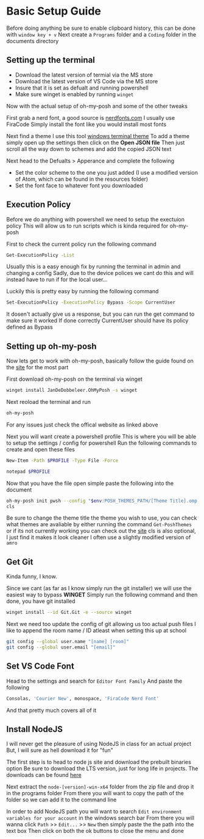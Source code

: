 ﻿# Basic Setup Guide

Before doing anything be sure to enable clipboard history, this can be done with ``window key + v``
Next create a ``Programs`` folder and a ``Coding`` folder in the documents directory

## Setting up the terminal

- Download the latest version of termial via the MS store
- Download the latest version of VS Code via the MS store
- Insure that it is set as defualt and running powershell
- Make sure winget is enabled by running ``winget``

Now with the actual setup of oh-my-posh and some of the other tweaks

First grab a nerd font, a good source is [nerdfonts.com](https://www.nerdfonts.com/)
I usually use FiraCode
Simply install the font like you would install most fonts

Next find a theme I use this tool [windows terminal theme](https://windowsterminalthemes.dev/)
To add a theme simply open up the settings then click on the **Open JSON file**
Then just scroll all the way down to schemes and add the copied JSON text

Next head to the Defualts > Apperance and complete the following

- Set the color scheme to the one you just added (I use a modified version of Atom, which can be found in the resources folder)
- Set the font face to whatever font you downloaded

## Execution Policy

Before we do anything with powershell we need to setup the exectuion policy
This will allow us to run scripts which is kinda required for oh-my-posh

First to check the current policy run the following command

``` bash
Get-ExecutionPolicy -List
```

Usually this is a easy enough fix by running the terminal in admin and changing a config
Sadly, due to the device polices we cant do this and will instead have to run if for the local user...

Luckily this is pretty easy by running the following command

``` bash
Set-ExecutionPolicy -ExecutionPolicy Bypass -Scope CurrentUser
```

It dosen't actually give us a response, but you can run the get command to make sure it worked
If done correctly CurrentUser should have its policy defined as Bypass

## Setting up oh-my-posh

Now lets get to work with oh-my-posh, basically follow the guide found on the [site](https://ohmyposh.dev/docs/installation/windows) for the most part

First download oh-my-posh on the terminal via winget

``` bash
winget install JanDeDobbeleer.OhMyPosh -s winget
```

Next reoload the terminal and run

``` bash
oh-my-posh
```

For any issues just check the offical website as linked above

Next you will want create a powershell profile
This is where you will be able to setup the settings / config for powershell
Run the following commands to create and open these files

``` bash
New-Item -Path $PROFILE -Type File -Force
```

``` bash
notepad $PROFILE
```

Now that you have the file open simple paste the following into the document

``` bash
oh-my-posh init pwsh --config "$env:POSH_THEMES_PATH/[Theme Title].omp.json" | Invoke-Expression
cls
```

Be sure to change the theme title the theme you wish to use, you can check what themes are avaliable by either running the command ``Get-PoshThemes`` or if its not currently working you can check out the [site](https://ohmyposh.dev/docs/themes)
cls is also optional, I just find it makes it look cleaner
I often use a slightly modified version of ``amro``

## Get Git

Kinda funny, I know.

Since we cant (as far as I know simply run the git installer) we will use the easiest way to bypass **WINGET**
Simply run the following command and then done, you have git installed

``` bash
winget install --id Git.Git -e --source winget
```

Next we need too update the config of git allowing us too actual push files
I like to append the room name / ID atleast when setting this up at school

``` bash
git config --global user.name "[name] [room]"
git config --global user.email "[email]"
```

## Set VS Code Font

Head to the settings and search for ``Editor Font Family``
And paste the following

```bash
Consolas, 'Courier New', monospace, 'FiraCode Nerd Font'
```

And that pretty much covers all of it

## Install NodeJS

I will never get the pleasure of using NodeJS in class for an actual project
But, I will sure as hell download it for "fun"

The first step is to head to node js site and download the prebuilt binaries option
Be sure to download the LTS version, just for long life in projects. The downloads can be found [here](https://nodejs.org/en/download/prebuilt-binaries)

Next extract the ``node-[version]-win-x64`` folder from the zip file and drop it in the programs folder
From there you will want to copy the path of the folder so we can add it to the command line

In order to add NodeJS path you will want to search ``Edit environment variables for your account`` in the windows search bar
From there you will wanna click ``Path`` >> ``Edit...`` >> ``New`` then simply paste the the path into the text box
Then click on both the ok buttons to close the menu and done
